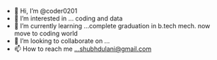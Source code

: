 - 👋 Hi, I’m @coder0201
- 👀 I’m interested in ... coding and data 
- 🌱 I’m currently learning ...complete graduation in b.tech mech. now move to coding world
- 💞️ I’m looking to collaborate on ...
- 📫 How to reach me ...shubhdulani@gmail.com

<!---
coder0201/coder0201 is a ✨ special ✨ repository because its `README.md` (this file) appears on your GitHub profile.
You can click the Preview link to take a look at your changes.
--->
